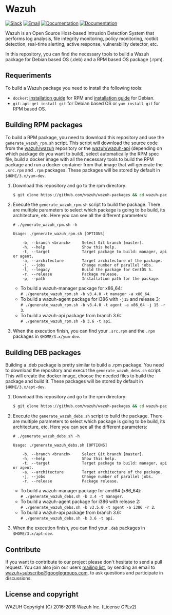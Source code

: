 Wazuh
=====

[![Slack](https://img.shields.io/badge/slack-join-blue.svg)](https://goo.gl/forms/M2AoZC4b2R9A9Zy12)
[![Email](https://img.shields.io/badge/email-join-blue.svg)](https://groups.google.com/forum/#!forum/wazuh)
[![Documentation](https://img.shields.io/badge/docs-view-green.svg)](https://documentation.wazuh.com)
[![Documentation](https://img.shields.io/badge/web-view-green.svg)](https://wazuh.com)

Wazuh is an Open Source Host-based Intrusion Detection System that performs log analysis, file integrity monitoring, policy monitoring, rootkit detection, real-time alerting, active response, vulnerability detector, etc.

In this repository, you can find the necessary tools to build a Wazuh package for Debian based OS (.deb) and a RPM based OS package (.rpm).

## Requeriments

To build a Wazuh package you need to install the following tools:
  - `docker`: [installation guide](https://docs.docker.com/install/linux/docker-ce/centos/) for RPM and [installation guide](https://docs.docker.com/install/linux/docker-ce/debian/) for Debian.
  - `git`: `apt-get install git` for Debian based OS or `yum install git` for RPM based OS.
  
## Building RPM packages

To build a RPM package, you need to download this repository and use the `generate_wazuh_rpm.sh` script. This script will download the source code from the [wazuh/wazuh](https://github.com/wazuh/wazuh) repository or the [wazuh/wazuh-api](https://github.com/wazuh/wazuh-api) (depending on which package do you want to build), select automatically the RPM spec file, build a docker image with all the necessary tools to build the RPM package and run a docker container from that image that will generate the `.src.rpm` and `.rpm` packages. These packages will be stored by default in `$HOME/3.x/yum-dev`.

1. Download this repository and go to the rpm directory:
    ```bash
    $ git clone https://github.com/wazuh/wazuh-packages && cd wazuh-packages/rpms
    ```

2. Execute the `generate_wazuh_rpm.sh` script to build the package. There are multiple parameters to select which package is going to be build, its architecture, etc. Here you can see all the different parameters:
    ```shellsession
    # ./generate_wazuh_rpm.sh -h

    Usage: ./generate_wazuh_rpm.sh [OPTIONS]

        -b, --branch <branch>     Select Git branch [master].
        -h, --help                Show this help.
        -t, --target              Target package to build: manager, api or agent.
        -a, --architecture        Target architecture of the package.
        -j, --jobs                Change number of parallel jobs.
        -l, --legacy              Build the package for CentOS 5.
        -r, --release             Package release.
        -p, --path                Installation path for the package.
    ```
    * To build a wazuh-manager package for x86_64:  
        `# ./generate_wazuh_rpm.sh -b v3.4.0 -t manager -a x86_64`.
    * To build a wazuh-agent package for i386 with `-j15` and release 3:  
        `# ./generate_wazuh_rpm.sh -b v3.4.0 -t agent -a x86_64 -j 15 -r 3`.
    * To build a wazuh-api package from branch 3.6:  
        `# ./generate_wazuh_rpm.sh -b 3.6 -t api`.
3. When the execution finish, you can find your `.src.rpm` and the `.rpm` packages in `$HOME/3.x/yum-dev`.


## Building DEB packages

Building a .deb package is pretty similar to build a .rpm package. You need to download the repository and execut the `generate_wazuh_debs.sh` script. This will create the docker image, choose the needed files to build the package and build it. These packages will be stored by default in `$HOME/3.x/apt-dev`.

1. Download this repository and go to the rpm directory:
    ```bash
    $ git clone https://github.com/wazuh/wazuh-packages && cd wazuh-packages/debs
    ```

2. Execute the `generate_wazuh_debs.sh` script to build the package. There are multiple parameters to select which package is going to be build, its architecture, etc. Here you can see all the different parameters:
      ```shellsession
      # ./generate_wazuh_debs.sh -h

      Usage: ./generate_wazuh_debs.sh [OPTIONS]

          -b, --branch <branch>     Select Git branch [master].
          -h, --help                Show this help.
          -t, --target              Target package to build: manager, api or agent.
          -a, --architecture        Target architecture of the package.
          -j, --jobs                Change number of parallel jobs.
          -r, --release             Package release.
      ```
    * To build a wazuh-manager package for amd64 (x86_64):  
        `# ./generate_wazuh_debs.sh -b 3.4 -t manager`.
    * To build a wazuh-agent package for i386 with release 2:  
        `# ./generate_wazuh_debs.sh -b v3.5.0 -t agent -a i386 -r 2`.
    * To build a wazuh-api package from branch 3.6:  
        `# ./generate_wazuh_debs.sh -b 3.6 -t api`.
3. When the execution finish, you can find your `.deb` packages in `$HOME/3.x/apt-dev`.

## Contribute

If you want to contribute to our project please don't hesitate to send a pull request. You can also join our users [mailing list](https://groups.google.com/d/forum/wazuh), by sending an email to [wazuh+subscribe@googlegroups.com](mailto:wazuh+subscribe@googlegroups.com), to ask questions and participate in discussions.

## License and copyright

WAZUH
Copyright (C) 2016-2018 Wazuh Inc.  (License GPLv2)
